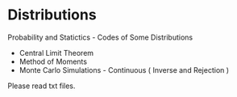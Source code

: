 # Distributions

Probability and Statictics - Codes of Some Distributions 
 - Central Limit Theorem
 - Method of Moments
 - Monte Carlo Simulations - Continuous ( Inverse and Rejection )
 
Please read txt files.
